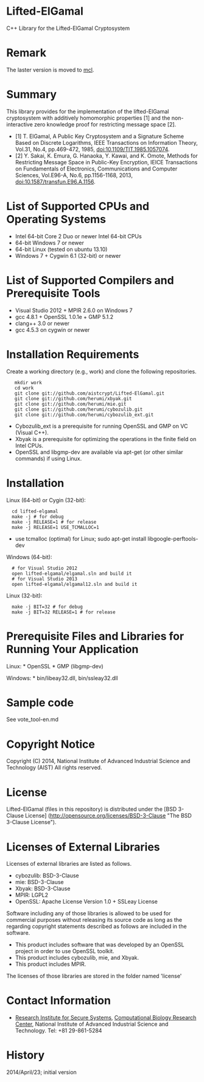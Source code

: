 # **Lifted-ElGamal**

C++ Library for the Lifted-ElGamal Cryptosystem

# Remark
The laster version is moved to [mcl](https://github.com/herumi/mcl).

# Summary
This library provides for the implementation of the lifted-ElGamal cryptosystem with additively homomorphic properties [1] and the non-interactive zero knowledge proof for restricting message space [2].

* [1] T. ElGamal, A Public Key Cryptosystem and a Signature Scheme Based on Discrete Logarithms, IEEE Transactions on Information Theory, Vol.31, No.4, pp.469-472, 1985, [doi:10.1109/TIT.1985.1057074](http://dx.doi.org/10.1109/TIT.1985.1057074).
* [2] Y. Sakai, K. Emura, G. Hanaoka, Y. Kawai, and K. Omote, Methods for Restricting Message Space in Public-Key Encryption, IEICE Transactions on Fundamentals of Electronics, Communications and Computer Sciences, Vol.E96-A, No.6, pp.1156-1168, 2013, [doi:10.1587/transfun.E96.A.1156](http://dx.doi.org/10.1587/transfun.E96.A.1156).

# List of Supported CPUs and Operating Systems

* Intel 64-bit Core 2 Duo or newer Intel 64-bit CPUs
* 64-bit Windows 7 or newer
* 64-bit Linux (tested on ubuntu 13.10)
* Windows 7 + Cygwin 6.1 (32-bit) or newer

# List of Supported Compilers and Prerequisite Tools
* Visual Studio 2012 + MPIR 2.6.0 on Windows 7
* gcc 4.8.1 + OpenSSL 1.0.1e + GMP 5.1.2
* clang++ 3.0 or newer
* gcc 4.5.3 on cygwin or newer

# Installation Requirements

Create a working directory (e.g., work) and clone the following repositories.

       mkdir work
       cd work
       git clone git://github.com/aistcrypt/Lifted-ElGamal.git
       git clone git://github.com/herumi/xbyak.git
       git clone git://github.com/herumi/mie.git
       git clone git://github.com/herumi/cybozulib.git
       git clone git://github.com/herumi/cybozulib_ext.git

* Cybozulib_ext is a prerequisite for running OpenSSL and GMP on VC (Visual C++).
* Xbyak is a prerequisite for optimizing the operations in the finite field on Intel CPUs.
* OpenSSL and libgmp-dev are available via apt-get (or other similar commands) if using Linux.

# Installation
Linux (64-bit) or Cygin (32-bit):

      cd lifted-elgamal
      make -j # for debug
      make -j RELEASE=1 # for release
      make -j RELEASE=1 USE_TCMALLOC=1

* use tcmalloc (optimal) for Linux; sudo apt-get install libgoogle-perftools-dev

Windows (64-bit):

      # for Visual Studio 2012
      open lifted-elgamal/elgamal.sln and build it
      # for Visual Studio 2013
      open lifted-elgamal/elgamal12.sln and build it

Linux (32-bit):

      make -j BIT=32 # for debug
      make -j BIT=32 RELEASE=1 # for release

# Prerequisite Files and Libraries for Running Your Application

Linux:
	* OpenSSL
	* GMP (libgmp-dev)

Windows:
	* bin/libeay32.dll, bin/ssleay32.dll

# Sample code
See vote_tool-en.md

# Copyright Notice

Copyright (C) 2014, National Institute of Advanced Industrial Science and Technology (AIST)
All rights reserved.

# License

Lifted-ElGamal (files in this repository) is distributed under the [BSD 3-Clause License] (http://opensource.org/licenses/BSD-3-Clause "The BSD 3-Clause License").

# Licenses of External Libraries

Licenses of external libraries are listed as follows.

* cybozulib: BSD-3-Clause
* mie: BSD-3-Clause
* Xbyak: BSD-3-Clause
* MPIR: LGPL2
* OpenSSL: Apache License Version 1.0 + SSLeay License

Software including any of those libraries is allowed to be used for commercial purposes without releasing its source code as long as the regarding copyright statements described as follows are included in the software.

* This product includes software that was developed by an OpenSSL project in order to use OpenSSL toolkit.
* This product includes cybozulib, mie, and Xbyak.
* This product includes MPIR.

The licenses of those libraries are stored in the folder named 'license'

# Contact Information

* [Research Institute for Secure Systems](https://www.risec.aist.go.jp/index-en.html "RISEC"), [Computational Biology Research Center](http://www.cbrc.jp/index.html "CBRC"), National Institute of Advanced Industrial Science and Technology. Tel: +81 29-861-5284

# History

2014/April/23; initial version
